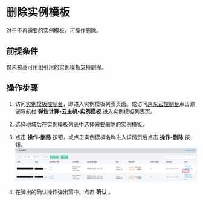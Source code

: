 # 删除实例模板
对于不再需要的实例模板，可操作删除。

## 前提条件
仅未被高可用组引用的实例模板支持删除。

## 操作步骤
1. 访问[实例模板控制台](https://cns-console.jdcloud.com/host/launchtemplate/list)，即进入实例模板列表页面。或访问[京东云控制台](https://console.jdcloud.com)点击顶部导航栏 **弹性计算-云主机-实例模板** 进入实例模板列表页。
2. 选择地域后在实例模板列表中选择需要删除的实例模板。
3. 点击 **操作-删除** 按钮，或点击实例模板名称进入详情页后点击 **操作-删除** 按钮。
<br>![](../../../../../image/vm/deletetemp.png)

4. 在弹出的确认操作弹出窗中，点击 **确认** 。
